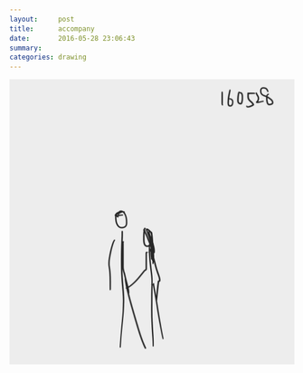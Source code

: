 ```yaml
---
layout:     post
title:      accompany
date:       2016-05-28 23:06:43
summary:    
categories: drawing
---
```

![accompany](/images/diary/accompany.png "suspicious")
